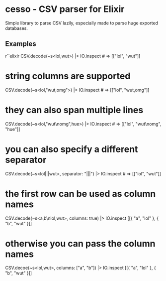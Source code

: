 cesso - CSV parser for Elixir
=============================

Simple library to parse CSV lazily, especially made to parse huge exported
databases.

Examples
--------

r``elixir
CSV.decode(~s<lol,wut>)
  |> IO.inspect # => [["lol", "wut"]]

# string columns are supported
CSV.decode(~s<lol,"wut,omg">)
  |> IO.inspect # => [["lol", "wut,omg"]]

# they can also span multiple lines
CSV.decode(~s<lol,"wut\nomg",hue>)
  |> IO.inspect # => [["lol", "wut\nomg", "hue"]]

# you can also specify a different separator
CSV.decode(~s<lol|||wut>, separator: "|||")
  |> IO.inspect # => [["lol", "wut"]]

# the first row can be used as column names
CSV.decode(~s<a,b\nlol,wut>, columns: true)
  |> IO.inspect [[{ "a", "lol" }, { "b", "wut" }]]

# otherwise you can pass the column names
CSV.decoe(~s<lol,wut>, columns: ["a", "b"])
 |> IO.inspect [[{ "a", "lol" }, { "b", "wut" }]]
```
